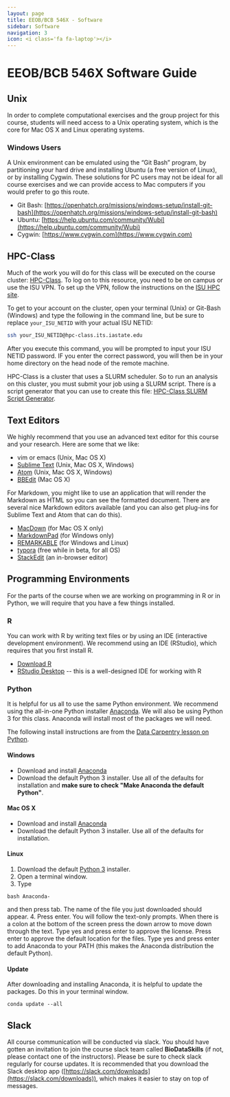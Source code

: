 ```yaml
---
layout: page
title: EEOB/BCB 546X - Software
sidebar: Software
navigation: 3
icon: <i class='fa fa-laptop'></i> 
---
```


# EEOB/BCB 546X Software Guide

## Unix

In order to complete computational exercises and the group project for this course, students will need access to a Unix operating system, which is the core for Mac OS X and Linux operating systems.

### Windows Users

A Unix environment can be emulated using the “​Git Bash​” program, by partitioning your hard drive and installing Ubuntu (a free version of Linux),​ or by installing Cygwin​. These solutions for PC users may not be ideal for all course exercises and we can provide access to Mac computers if you would prefer to go this route.

* Git Bash: ​[https://openhatch.org/missions/windows-setup/install-git-bash](https://openhatch.org/missions/windows-setup/install-git-bash) 
* Ubuntu: [​https://help.ubuntu.com/community/Wubi](https://help.ubuntu.com/community/Wubi)
* Cygwin: ​[https://www.cygwin.com](https://www.cygwin.com)

## HPC-Class

Much of the work you will do for this class will be executed on the course cluster: [HPC-Class](https://www.hpc.iastate.edu/guides/classroom-hpc-cluster). To log on to this resource, you need to be on campus or use the ISU VPN. To set up the VPN, follow the instructions on the [ISU HPC site](https://www.hpc.iastate.edu/guides/classroom-hpc-cluster/access-and-login).

To get to your account on the cluster, open your terminal (Unix) or Git-Bash (Windows) and type the following in the command line, but be sure to replace `your_ISU_NETID` with your actual ISU NETID:

```bash
ssh your_ISU_NETID@hpc-class.its.iastate.edu
```

After you execute this command, you will be prompted to input your ISU NETID password. IF you enter the correct password, you will then be in your home directory on the head node of the remote machine.

HPC-Class is a cluster that uses a SLURM scheduler. So to run an analysis on this cluster, you must
submit your job using a SLURM script. There is a script generator that you can use to create this file: [HPC-Class SLURM Script Generator](https://www.hpc.iastate.edu/guides/classroom-hpc-cluster/slurm-job-script-generator).

## Text Editors 

We highly recommend that you use an advanced text editor for this course and your research. Here are some that we like:

* vim or emacs (Unix, Mac OS X)
* [Sublime Text](http://www.sublimetext.com/) (Unix, Mac OS X, Windows)
* [Atom](https://atom.io/) (Unix, Mac OS X, Windows)
* [BBEdit](https://www.barebones.com/products/bbedit/) (Mac OS X)

For Markdown, you might like to use an application that will render the Markdown as HTML so you can see
the formatted document. There are several nice Markdown editors available (and you can also get plug-ins
for Sublime Text and Atom that can do this). 

* [MacDown](https://macdown.uranusjr.com/) (for Mac OS X only)
* [MarkdownPad](http://markdownpad.com/) (for Windows only)
* [REMARKABLE](https://remarkableapp.github.io/) (for Windows and Linux)
* [typora](https://typora.io/) (free while in beta, for all OS)
* [StackEdit](https://stackedit.io/) (an in-browser editor)

## Programming Environments

For the parts of the course when we are working on programming in R or in Python, we will require that you have a few things installed.

### R

You can work with R by writing text files or by using an IDE (interactive development environment). We recommend using an IDE (RStudio), which requires that you first install R.

* [Download R](http://www.cran.r-project.org/)
* [RStudio Desktop](https://www.rstudio.com/products/rstudio/download/) -- this is a well-designed IDE for working with R

### Python

It is helpful for us all to use the same Python environment. We recommend using the all-in-one Python installer [Anaconda](http://continuum.io/downloads.html). We will also be using Python 3 for this class. Anaconda will install most of the packages we will need.

The following install instructions are from the [Data Carpentry lesson on Python](http://www.datacarpentry.org/python-ecology-lesson/).

#### Windows

* Download and install [Anaconda](https://www.anaconda.com/download/#windows)
* Download the default Python 3 installer. Use all of the defaults for installation and **make sure to check "Make Anaconda the default Python"**.

#### Mac OS X

* Download and install [Anaconda](https://www.anaconda.com/download/#macos)
* Download the default Python 3 installer. Use all of the defaults for installation.

#### Linux

1. Download the default [Python 3](https://www.anaconda.com/download/#linux) installer.
2. Open a terminal window.
3. Type
```
bash Anaconda-
```
and then press tab. The name of the file you just downloaded should appear.
4. Press enter. You will follow the text-only prompts. When there is a colon at the bottom of the screen press the down arrow to move down through the text. Type yes and press enter to approve the license. Press enter to approve the default location for the files. Type yes and press enter to add Anaconda to your PATH (this makes the Anaconda distribution the default Python).

#### Update

After downloading and installing Anaconda, it is helpful to update the packages. Do this in your terminal window.

```
conda update --all
```


## Slack

All course communication will be conducted via slack. You should have gotten an invitation to join the course slack team called **BioDataSkills** (if not, please contact one of the instructors). Please be sure to check slack regularly for course updates. It is recommended that you download the Slack desktop app ([https://slack.com/downloads](https://slack.com/downloads)), which makes it easier to stay on top of messages. 

